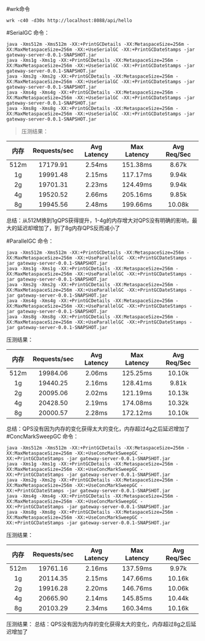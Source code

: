 #wrk命令
```
wrk -c40 -d30s http://localhost:8088/api/hello
```

#SerialGC
命令：
 ```
java -Xms512m -Xms512m -XX:+PrintGCDetails -XX:MetaspaceSize=256m -XX:MaxMetaspaceSize=256m -XX:+UseSerialGC -XX:+PrintGCDateStamps -jar gateway-server-0.0.1-SNAPSHOT.jar
java -Xms1g -Xms1g -XX:+PrintGCDetails -XX:MetaspaceSize=256m -XX:MaxMetaspaceSize=256m -XX:+UseSerialGC -XX:+PrintGCDateStamps -jar gateway-server-0.0.1-SNAPSHOT.jar
java -Xms2g -Xms2g -XX:+PrintGCDetails -XX:MetaspaceSize=256m -XX:MaxMetaspaceSize=256m -XX:+UseSerialGC -XX:+PrintGCDateStamps -jar gateway-server-0.0.1-SNAPSHOT.jar
java -Xms4g -Xms4g -XX:+PrintGCDetails -XX:MetaspaceSize=256m -XX:MaxMetaspaceSize=256m -XX:+UseSerialGC -XX:+PrintGCDateStamps -jar gateway-server-0.0.1-SNAPSHOT.jar
java -Xms8g -Xms8g -XX:+PrintGCDetails -XX:MetaspaceSize=256m -XX:MaxMetaspaceSize=256m -XX:+UseSerialGC -XX:+PrintGCDateStamps -jar gateway-server-0.0.1-SNAPSHOT.jar

```
>压测结果：

 | 内存 |         Requests/sec   |       Avg Latency|        Max Latency |   Avg Req/Sec   | 
 | :----:|:----: |:----: |:----: |:----: |
 | 512m | 17179.91            | 2.54ms            | 151.38ms           | 8.67k           |
 | 1g   | 19991.48           | 2.15ms            | 117.17ms          | 9.94k             |
 | 2g   | 19701.31           | 2.23ms            | 124.49ms         | 9.94k               |
 | 4g   | 19520.52           | 2.66ms            | 205.16ms          | 9.85k             |
 | 8g   | 19945.56           | 2.48ms         | 199.66ms          | 10.08k             |


总结：从512M换到1gQPS获得提升，1-4g的内存增大对QPS没有明确的影响，最大的延迟却增加了，到了8g内存QPS反而减小了
         
 
#ParallelGC
命令：
 ```
java -Xms512m -Xms512m -XX:+PrintGCDetails -XX:MetaspaceSize=256m -XX:MaxMetaspaceSize=256m -XX:+UseParallelGC -XX:+PrintGCDateStamps -jar gateway-server-0.0.1-SNAPSHOT.jar
java -Xms1g -Xms1g -XX:+PrintGCDetails -XX:MetaspaceSize=256m -XX:MaxMetaspaceSize=256m -XX:+UseParallelGC -XX:+PrintGCDateStamps -jar gateway-server-0.0.1-SNAPSHOT.jar
java -Xms2g -Xms2g -XX:+PrintGCDetails -XX:MetaspaceSize=256m -XX:MaxMetaspaceSize=256m -XX:+UseParallelGC -XX:+PrintGCDateStamps -jar gateway-server-0.0.1-SNAPSHOT.jar
java -Xms4g -Xms4g -XX:+PrintGCDetails -XX:MetaspaceSize=256m -XX:MaxMetaspaceSize=256m -XX:+UseParallelGC -XX:+PrintGCDateStamps -jar gateway-server-0.0.1-SNAPSHOT.jar
java -Xms8g -Xms8g -XX:+PrintGCDetails -XX:MetaspaceSize=256m -XX:MaxMetaspaceSize=256m -XX:+UseParallelGC -XX:+PrintGCDateStamps -jar gateway-server-0.0.1-SNAPSHOT.jar

```
压测结果：

 | 内存 |         Requests/sec   |       Avg Latency|        Max Latency |   Avg Req/Sec   | 
 | :----:|:----: |:----: |:----: |:----: |
 | 512m | 19984.06            | 2.06ms            | 125.25ms           | 10.10k           |
 | 1g   | 19440.25           |  2.16ms            | 128.41ms          | 9.81k              |
 | 2g   | 20095.06           | 2.02ms            | 121.19ms         | 10.13k               |
 | 4g   | 20428.50           | 2.19ms            | 174.08ms          | 10.32k             |
 | 8g   | 20000.57           | 2.28ms         | 172.12ms          | 10.10k             |

总结：QPS没有因为内存的变化获得太大的变化，内存超过4g之后延迟增加了
#ConcMarkSweepGC
命令：
 ```
java -Xms512m -Xms512m -XX:+PrintGCDetails -XX:MetaspaceSize=256m -XX:MaxMetaspaceSize=256m -XX:+UseConcMarkSweepGC -XX:+PrintGCDateStamps -jar gateway-server-0.0.1-SNAPSHOT.jar
java -Xms1g -Xms1g -XX:+PrintGCDetails -XX:MetaspaceSize=256m -XX:MaxMetaspaceSize=256m -XX:+UseConcMarkSweepGC -XX:+PrintGCDateStamps -jar gateway-server-0.0.1-SNAPSHOT.jar
java -Xms2g -Xms2g -XX:+PrintGCDetails -XX:MetaspaceSize=256m -XX:MaxMetaspaceSize=256m -XX:+UseConcMarkSweepGC -XX:+PrintGCDateStamps -jar gateway-server-0.0.1-SNAPSHOT.jar
java -Xms4g -Xms4g -XX:+PrintGCDetails -XX:MetaspaceSize=256m -XX:MaxMetaspaceSize=256m -XX:+UseConcMarkSweepGC -XX:+PrintGCDateStamps -jar gateway-server-0.0.1-SNAPSHOT.jar
java -Xms8g -Xms8g -XX:+PrintGCDetails -XX:MetaspaceSize=256m -XX:MaxMetaspaceSize=256m -XX:+UseConcMarkSweepGC -XX:+PrintGCDateStamps -jar gateway-server-0.0.1-SNAPSHOT.jar

```
压测结果：

 | 内存 |         Requests/sec   |       Avg Latency|        Max Latency |   Avg Req/Sec   | 
 | :----:|:----: |:----: |:----: |:----: |
 | 512m | 19761.16            | 2.16ms            | 137.59ms           | 9.97k           |
 | 1g   | 20114.35           |  2.15ms            | 147.66ms          | 10.16k              |
 | 2g   | 19916.28           | 2.20ms            | 146.76ms         | 10.06k                |
 | 4g   | 20665.90           | 2.14ms            | 145.85ms          | 10.44k            |
 | 8g   | 20103.29           | 2.34ms         | 160.34ms          | 10.16k             |

压测结果：
总结：QPS没有因为内存的变化获得太大的变化，内存超过8g之后延迟增加了